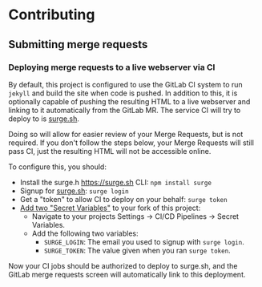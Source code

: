 # Contributing

## Submitting merge requests

### Deploying merge requests to a live webserver via CI

By default, this project is configured to use the GitLab CI system to run `jekyll` and build the site when code is pushed.
In addition to this, it is optionally capable of pushing the resulting HTML to a live webserver and linking to it automatically from the GitLab MR.
The service CI will try to deploy to is [surge.sh](https://surge.sh).

Doing so will allow for easier review of your Merge Requests, but is not required.
If you don't follow the steps below, your Merge Requests will still pass CI, just the resulting HTML will not be accessible online.

To configure this, you should:

 * Install the surge.h https://surge.sh CLI: `npm install surge`
 * Signup for [surge.sh](https://surge.sh): `surge login`
 * Get a "token" to allow CI to deploy on your behalf: `surge token`
 * [Add two "Secret Variables"](https://docs.gitlab.com/ce/ci/variables/README.html#secret-variables) to your fork of this project:
   * Navigate to your projects Settings -> CI/CD Pipelines -> Secret Variables.
   * Add the following two variables:
     * `SURGE_LOGIN`: The email you used to signup with `surge login`.
     * `SURGE_TOKEN`: The value given when you ran `surge token`.

Now your CI jobs should be authorized to deploy to surge.sh, and the GitLab merge requests screen will automatically link to this deployment.
